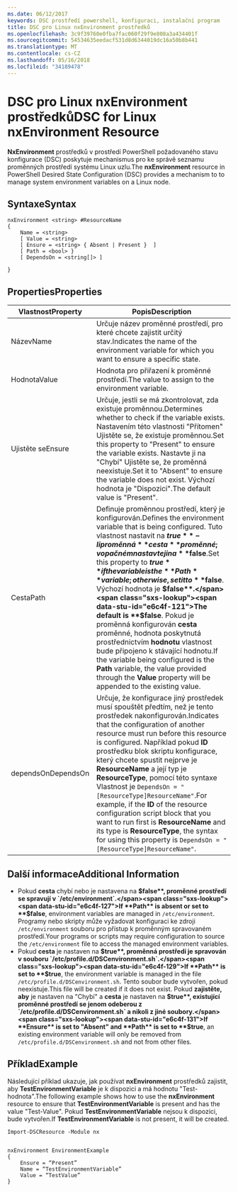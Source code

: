 ```yaml
---
ms.date: 06/12/2017
keywords: DSC prostředí powershell, konfiguraci, instalační program
title: DSC pro Linux nxEnvironment prostředků
ms.openlocfilehash: 3c9f39760e0fba7fac060f29f9e808a3a434401f
ms.sourcegitcommit: 54534635eedacf531d8d6344019dc16a50b8b441
ms.translationtype: MT
ms.contentlocale: cs-CZ
ms.lasthandoff: 05/16/2018
ms.locfileid: "34189478"
---
```

# <a name="dsc-for-linux-nxenvironment-resource"></a><span data-ttu-id="e6c4f-103">DSC pro Linux nxEnvironment prostředků</span><span class="sxs-lookup"><span data-stu-id="e6c4f-103">DSC for Linux nxEnvironment Resource</span></span>

<span data-ttu-id="e6c4f-104">**NxEnvironment** prostředků v prostředí PowerShell požadovaného stavu konfigurace (DSC) poskytuje mechanismus pro ke správě seznamu proměnných prostředí systému Linux uzlu.</span><span class="sxs-lookup"><span data-stu-id="e6c4f-104">The **nxEnvironment** resource in PowerShell Desired State Configuration (DSC) provides a mechanism to to manage system environment variables on a Linux node.</span></span>

## <a name="syntax"></a><span data-ttu-id="e6c4f-105">Syntaxe</span><span class="sxs-lookup"><span data-stu-id="e6c4f-105">Syntax</span></span>

```
nxEnvironment <string> #ResourceName
{
    Name = <string>
    [ Value = <string>
    [ Ensure = <string> { Absent | Present }  ]
    [ Path = <bool> }
    [ DependsOn = <string[]> ]

}
```

## <a name="properties"></a><span data-ttu-id="e6c4f-106">Properties</span><span class="sxs-lookup"><span data-stu-id="e6c4f-106">Properties</span></span>

|  <span data-ttu-id="e6c4f-107">Vlastnost</span><span class="sxs-lookup"><span data-stu-id="e6c4f-107">Property</span></span> |  <span data-ttu-id="e6c4f-108">Popis</span><span class="sxs-lookup"><span data-stu-id="e6c4f-108">Description</span></span> |
|---|---|
| <span data-ttu-id="e6c4f-109">Název</span><span class="sxs-lookup"><span data-stu-id="e6c4f-109">Name</span></span>| <span data-ttu-id="e6c4f-110">Určuje název proměnné prostředí, pro které chcete zajistit určitý stav.</span><span class="sxs-lookup"><span data-stu-id="e6c4f-110">Indicates the name of the environment variable for which you want to ensure a specific state.</span></span>|
| <span data-ttu-id="e6c4f-111">Hodnota</span><span class="sxs-lookup"><span data-stu-id="e6c4f-111">Value</span></span>| <span data-ttu-id="e6c4f-112">Hodnota pro přiřazení k proměnné prostředí.</span><span class="sxs-lookup"><span data-stu-id="e6c4f-112">The value to assign to the environment variable.</span></span>|
| <span data-ttu-id="e6c4f-113">Ujistěte se</span><span class="sxs-lookup"><span data-stu-id="e6c4f-113">Ensure</span></span>| <span data-ttu-id="e6c4f-114">Určuje, jestli se má zkontrolovat, zda existuje proměnnou.</span><span class="sxs-lookup"><span data-stu-id="e6c4f-114">Determines whether to check if the variable exists.</span></span> <span data-ttu-id="e6c4f-115">Nastavením této vlastnosti "Přítomen" Ujistěte se, že existuje proměnnou.</span><span class="sxs-lookup"><span data-stu-id="e6c4f-115">Set this property to "Present" to ensure the variable exists.</span></span> <span data-ttu-id="e6c4f-116">Nastavte ji na "Chybí" Ujistěte se, že proměnná neexistuje.</span><span class="sxs-lookup"><span data-stu-id="e6c4f-116">Set it to "Absent" to ensure the variable does not exist.</span></span> <span data-ttu-id="e6c4f-117">Výchozí hodnota je "Dispozici".</span><span class="sxs-lookup"><span data-stu-id="e6c4f-117">The default value is "Present".</span></span>|
| <span data-ttu-id="e6c4f-118">Cesta</span><span class="sxs-lookup"><span data-stu-id="e6c4f-118">Path</span></span>| <span data-ttu-id="e6c4f-119">Definuje proměnnou prostředí, který je konfigurován.</span><span class="sxs-lookup"><span data-stu-id="e6c4f-119">Defines the environment variable that is being configured.</span></span> <span data-ttu-id="e6c4f-120">Tuto vlastnost nastavit na **$true** -li proměnná **cesta** proměnné; v opačném nastavte ji na **$false**.</span><span class="sxs-lookup"><span data-stu-id="e6c4f-120">Set this property to **$true** if the variable is the **Path** variable; otherwise, set it to **$false**.</span></span> <span data-ttu-id="e6c4f-121">Výchozí hodnota je **$false**.</span><span class="sxs-lookup"><span data-stu-id="e6c4f-121">The default is **$false**.</span></span> <span data-ttu-id="e6c4f-122">Pokud je proměnná konfigurován **cesta** proměnné, hodnota poskytnutá prostřednictvím **hodnotu** vlastnost bude připojeno k stávající hodnotu.</span><span class="sxs-lookup"><span data-stu-id="e6c4f-122">If the variable being configured is the **Path** variable, the value provided through the **Value** property will be appended to the existing value.</span></span>|
| <span data-ttu-id="e6c4f-123">dependsOn</span><span class="sxs-lookup"><span data-stu-id="e6c4f-123">DependsOn</span></span> | <span data-ttu-id="e6c4f-124">Určuje, že konfigurace jiný prostředek musí spouštět předtím, než je tento prostředek nakonfigurován.</span><span class="sxs-lookup"><span data-stu-id="e6c4f-124">Indicates that the configuration of another resource must run before this resource is configured.</span></span> <span data-ttu-id="e6c4f-125">Například pokud **ID** prostředku blok skriptu konfigurace, který chcete spustit nejprve je **ResourceName** a její typ je **ResourceType**, pomocí této syntaxe Vlastnost je `DependsOn = "[ResourceType]ResourceName"`.</span><span class="sxs-lookup"><span data-stu-id="e6c4f-125">For example, if the **ID** of the resource configuration script block that you want to run first is **ResourceName** and its type is **ResourceType**, the syntax for using this property is `DependsOn = "[ResourceType]ResourceName"`.</span></span>|

## <a name="additional-information"></a><span data-ttu-id="e6c4f-126">Další informace</span><span class="sxs-lookup"><span data-stu-id="e6c4f-126">Additional Information</span></span>

* <span data-ttu-id="e6c4f-127">Pokud **cesta** chybí nebo je nastavena na **$false**, proměnné prostředí se spravují v `/etc/environment`.</span><span class="sxs-lookup"><span data-stu-id="e6c4f-127">If **Path** is absent or set to **$false**, environment variables are managed in `/etc/environment`.</span></span> <span data-ttu-id="e6c4f-128">Programy nebo skripty může vyžadovat konfiguraci ke zdroji `/etc/environment` souboru pro přístup k proměnným spravovaném prostředí.</span><span class="sxs-lookup"><span data-stu-id="e6c4f-128">Your programs or scripts may require configuration to source the `/etc/environment` file to access the managed environment variables.</span></span>
* <span data-ttu-id="e6c4f-129">Pokud **cesta** je nastaven na **$true**, proměnná prostředí je spravován v souboru `/etc/profile.d/DSCenvironment.sh`.</span><span class="sxs-lookup"><span data-stu-id="e6c4f-129">If **Path** is set to **$true**, the environment variable is managed in the file `/etc/profile.d/DSCenvironment.sh`.</span></span> <span data-ttu-id="e6c4f-130">Tento soubor bude vytvořen, pokud neexistuje.</span><span class="sxs-lookup"><span data-stu-id="e6c4f-130">This file will be created if it does not exist.</span></span> <span data-ttu-id="e6c4f-131">Pokud **zajistěte, aby** je nastaven na "Chybí" a **cesta** je nastaven na **$true**, existující proměnné prostředí se jenom odeberou z `/etc/profile.d/DSCenvironment.sh` a nikoli z jiné soubory.</span><span class="sxs-lookup"><span data-stu-id="e6c4f-131">If **Ensure** is set to "Absent" and **Path** is set to **$true**, an existing environment variable will only be removed from `/etc/profile.d/DSCenvironment.sh` and not from other files.</span></span>

## <a name="example"></a><span data-ttu-id="e6c4f-132">Příklad</span><span class="sxs-lookup"><span data-stu-id="e6c4f-132">Example</span></span>

<span data-ttu-id="e6c4f-133">Následující příklad ukazuje, jak používat **nxEnvironment** prostředků zajistit, aby **TestEnvironmentVariable** je k dispozici a má hodnotu "Test-hodnota".</span><span class="sxs-lookup"><span data-stu-id="e6c4f-133">The following example shows how to use the **nxEnvironment** resource to ensure that **TestEnvironmentVariable** is present and has the value "Test-Value".</span></span> <span data-ttu-id="e6c4f-134">Pokud **TestEnvironmentVariable** nejsou k dispozici, bude vytvořen.</span><span class="sxs-lookup"><span data-stu-id="e6c4f-134">If **TestEnvironmentVariable** is not present, it will be created.</span></span>

```
Import-DSCResource -Module nx


nxEnvironment EnvironmentExample
{
    Ensure = “Present”
    Name = “TestEnvironmentVariable”
    Value = “TestValue”
}
```